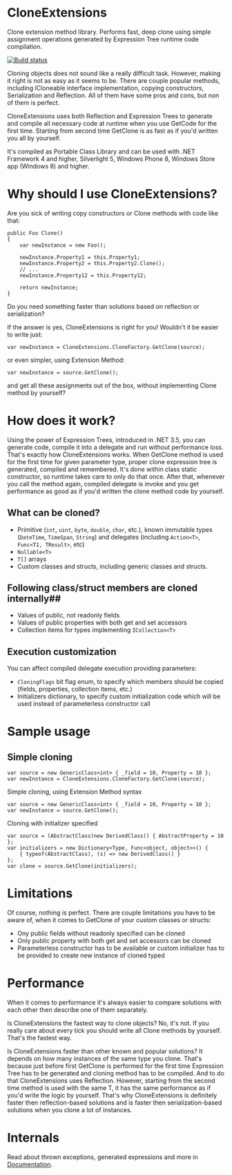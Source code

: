 CloneExtensions
===============

Clone extension method library. Performs fast, deep clone using simple assignment operations generated by Expression Tree runtime code compilation.

[![Build status](https://ci.appveyor.com/api/projects/status/80a95q3ap4rp0vw1)](https://ci.appveyor.com/project/MarcinJuraszek/cloneextensions)

Cloning objects does not sound like a really difficult task. However, making it right is not as easy as it seems to be. There are couple popular methods, including ICloneable interface implementation, copying constructors, Serialization and Reflection. All of them have some pros and cons, but non of them is perfect.

CloneExtensions uses both Reflection and Expression Trees to generate and compile all necessary code at runtime when you use GetCode for the first time. Starting from second time GetClone is as fast as if you'd written you all by yourself.

It's compiled as Portable Class Library and can be used with .NET Framework 4 and higher, Silverlight 5, Windows Phone 8, Windows Store app (Windows 8) and higher.
# Why should I use CloneExtensions? #

Are you sick of writing copy constructors or Clone methods with code like that:
```
public Foo Clone()
{
    var newInstance = new Foo();

    newInstance.Property1 = this.Property1;
    newInstance.Property2 = this.Property2.Clone();
    // ...
    newInstance.Property12 = this.Property12;

    return newInstance;
}
```
Do you need something faster than solutions based on reflection or serialization?

If the answer is yes, CloneExtensions is right for you! Wouldn't it be easier to write just:
```
var newInstance = CloneExtensions.CloneFactory.GetClone(source);
```
or even simpler, using Extension Method:
```
var newInstance = source.GetClone();
```
and get all these assignments out of the box, without implementing Clone method by yourself?
# How does it work? #

Using the power of Expression Trees, introduced in .NET 3.5, you can generate code, compile it into a delegate and run without performance loss. That's exactly how CloneExtensions works. When GetClone method is used for the first time for given parameter type, proper clone expression tree is generated, compiled and remembered. It's done within class static constructor, so runtime takes care to only do that once. After that, whenever you call the method again, compiled delegate is invoke and you get performance as good as if you'd written the clone method code by yourself.
## What can be cloned? ##
- Primitive (`int`, `uint`, `byte`, `double`, `char`, etc.), known immutable types (`DateTime`, `TimeSpan`, `String`) and delegates (including `Action<T>`, `Func<T1, TResult>`, etc)
- `Nullable<T>`
- `T[]` arrays
- Custom classes and structs, including generic classes and structs.

## Following class/struct members are cloned internally##
- Values of public, not readonly fields
- Values of public properties with both get and set accessors
- Collection items for types implementing `ICollection<T>`

## Execution customization ##

You can affect compiled delegate execution providing parameters:
- `CloningFlags` bit flag enum, to specify which members should be copied (fields, properties, collection items, etc.)
- Initializers dictionary, to specify custom initialization code which will be used instead of parameterless constructor call

# Sample usage #

## Simple cloning ##
```
var source = new GenericClass<int> { _field = 10, Property = 10 };
var newInstance = CloneExtensions.CloneFactory.GetClone(source);
```

Simple cloning, using Extension Method syntax
```
var source = new GenericClass<int> { _field = 10, Property = 10 };
var newInstance = source.GetClone();
```

Cloning with initializer specified
```
var source = (AbstractClass)new DerivedClass() { AbstractProperty = 10 };
var initializers = new Dictionary<Type, Func<object, object>>() {
    { typeof(AbstractClass), (s) => new DerivedClass() }
};
var clone = source.GetClone(initializers);
```

# Limitations #

Of course, nothing is perfect. There are couple limitations you have to be aware of, when it comes to GetClone of your custom classes or structs:
- Ony public fields without readonly specified can be cloned
- Only public property with both get and set accessors can be cloned
- Parameterless constructor has to be available or custom initializer has to be provided to create new instance of cloned typed

# Performance #

When it comes to performance it's always easier to compare solutions with each other then describe one of them separately.

Is CloneExtensions the fastest way to clone objects? No, it's not. If you really care about every tick you should write all Clone methods by yourself. That's the fastest way.

Is CloneExtensions faster than other known and popular solutions? It depends on how many instances of the same type you clone. That's because just before first GetClone<T> is performed for the first time Expression Tree has to be generated and cloning method has to be compiled. And to do that CloneExtensions uses Reflection. However, starting from the second time method is used with the same T, it has the same performance as if you'd write the logic by yourself. That's why CloneExtensions is definitely faster then reflection-based solutions and is faster then serialization-based solutions when you clone a lot of instances.

# Internals #

Read about thrown exceptions, generated expressions and more in [Documentation](EXPRESSION_TREES.md).
